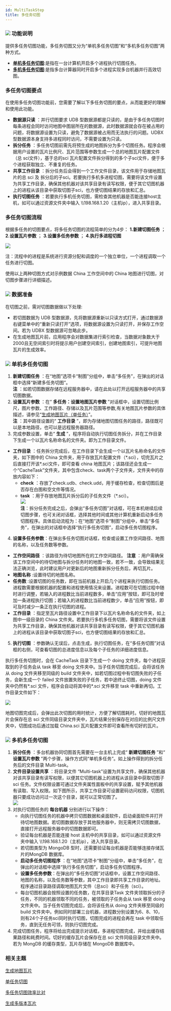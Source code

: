 ```yaml
---
id: MultiTaskStep
title: 多任务切图
---
```

### ![](../img/read.gif) 功能说明

提供多任务切图功能，多任务切图又分为“单机多任务切图”和“多机多任务切图”两种方式。

  * [**单机多任务切图**](MapTileMode):是指在一台计算机开启多个进程执行切图任务。
  * [**多机多任务切图**](MapTileMode):是指多台计算器同时开启多个进程实现多台机器并行高效切图。

### **多任务切图要点**

在使用多任务切图功能前，您需要了解以下多任务切图的要点，从而能更好的理解和使用此功能。

  * **数据源只读** ：并行切图要求 UDB 型数据源都是只读的，是由于多任务切图时每条进程会同时访问地图中图层所在的数据源，此时数据源就会存在被占用的问题，将数据源设置为只读，避免了数据源被占用而无法执行的问题。UDBX 型数据源本身支持多进程同时访问，不需要设置为只读。
  * **拆分任务** ：多任务切图前需先将预生成的地图拆分为多个切图任务。程序会根据用户设置的瓦片比例尺、瓦片范围等参数生成一个总的地图瓦片配置文件（总 sci文件），基于总的sci 瓦片配置文件拆分得到的多个子sci文件，便于多个进程获取独立、不重复的任务。
  * **共享工作目录** ：拆分任务后会得到一个工作文件目录，该文件用于存储地图瓦片的总 sci 及 拆分后的子sci。若要执行多机多进程切图，需要将该文件设置为共享工作目录，确保其他机器对该共享目录有读写权限，便于其它切图机器上的进程从该目录中获取切图子sci，也方便切图结果的存放和汇总。
  * **执行切图任务** ：若要执行多机任务切图，需检查其他机器是否能连接host主机，如可以通过资源文件夹中输入 \\\198.168.1.20（主机ip），进入共享目录。

### **多任务切图流程**

根据多任务的切图要点，将多任务切图的流程简单的分为4步： **1.新建切图任务** ； **2.设置瓦片参数** ； **3.设置多任务参数** ；
**4.执行多进程切图**

![](img/MultiTaskStep.png)  
  
注：流程中的进程是系统进行资源分配和调度的一个独立单位，一个进程调取一个任务进行切图。  
  
使用以上两种切图方式对示例数据 China 工作空间中的 China 地图进行切图，对切图步骤进行详细描述。

### ![](../img/read.gif) 数据准备

在切图之前，需对切图数据做以下处理:

* 若切图数据为 UDB 型数据源，先将数据源重新以只读方式打开，通过数据源右键菜单中的“重新只读打开”选项，将数据源设置为只读打开，并保存工作空间。若为 UDBX 型数据源可忽略此步。
* 在生成地图瓦片前，应用程序会对数据集进行索引检查，当数据对象数大于2000且无空间索引时将提示用户创建空间索引，创建地图索引，可提升地图瓦片的生成效率。

### ![](../img/read.gif) 单机多任务切图

1. **新建切图任务** ：在“地图”选项卡“制图”分组中，单击“多任务”，在弹出的对话框中选择“新建多任务切图”。<br/> **注** ：如若切图数据存储在远程服务器中，请在此处以打开远程服务器中的共享切图数据。
2. **设置瓦片参数** ：在“ **多任务：设置地图瓦片参数** ”对话框中，设置切图比例尺，图片参数、工作路径、存储以及瓦片范围等参数,有关地图瓦片参数的具体描述，请参见“[生成地图瓦片（单任务）](MapTilesSingle)”。<br/>**注** ：其中路径设置的“ **工作目录** ”，即为存储地图切图任务的路径，路径既可以是本地路径，也可以是远程服务器路径。
3. 完成参数设置，单击“ **生成** ”，程序将自动执行切图任务拆分，并在工作目录下生成一个以瓦片名称命名的文件夹。即为工作目录文件。 
  * **工作目录** ：任务拆分完成后，在工作目录下会生成一个以瓦片名称命名的文件夹，如下图中的 China 文件夹，用于存放瓦片配置文件（\*.sci），切完瓦片之后直接打开该\*.sci文件，即可查看 china 地图瓦片；该路径还会生成一个“CacheTask”文件夹，其中包含check、task两个子文件夹，文件夹中的存放内容如下：
    * **check** ：存放了check.udb、check.udd，用于缓存检查，检查切图后是否存在白图和空文件等情况。
    * **task** ：用于存放地图瓦片拆分后的子任务文件（\*.sci）。<br/>![](img/CacheFile.png)  <br/>**注**：拆分任务完成之后，会弹出“多任务切图”对话框，可在本机继续后续切图步骤，也可关闭对话框，选择其他时间或其他计算机重新启动多任务切图程序。具体启动流程为：在“地图”选项卡“制图”分组中，单击“多任务”，在弹出的对话框中选择“执行多任务切图”，启动多任务切图程序。
4. **设置多任务参数**：在弹出多任务切图对话框，检查或设置工作空间路径、地图的名称，以及任务数等参数。 
  * **工作空间路径** ：该路径为待切地图所在的工作空间路径。 **注意** ：用户需确保该工作空间中的待切地图与拆分任务时的地图一致，若不一致，会导致结果无法正确浏览，此时建议用户对更新后的地图重新拆分任务后，再切瓦片。
  * **地图名称** :设置待切的地图名称。
  * **任务数** :设置切图的任务数，即在当前机器上开启几个进程来执行切图任务。进程数需要根据机器的配置和进程使用情况来设置。进程数可在切图过程中随时进行调整，若输入的进程数比当前进程数多，单击“应用”按钮，即可及时增加一条进程执行切图；若输入的进程数比当前进程数少，单击“应用”按钮，即可及时减少一条正在执行切图的进程。 
  * **工作目录** ：指定至瓦片路径设置中工作目录下以瓦片名称命名的文件夹，如上图中一级目录的 China 文件夹。若要执行多机多任务切图，需要将该文件设置为共享工作目录，确保其他机器对该共享目录有读写权限，便于其它切图机器上的进程从该目录中获取切图子sci，也方便切图结果的存放和汇总。
5. **执行切图** ：参数确认无误后，点击生成，执行切图任务，在“多任务切图”对话框的右侧，可查看切图的总进度信息以及每个子任务的详细进度信息。

执行多任务切图时，会在 CacheTask 目录下生成一个 doing 文件夹，每个进程获取到的子任务会从 task 移至 doing 文件夹中。当子任务切图完成后，会将该任务从 doing 文件夹移至同级的 build 文件夹中，如若切图过程中有切图失败的子任务，会新生成一个 failed 文件放置失败的子任务，若中途终止切图，doing 文件夹中仍然有\*.sci 文件，程序会自动将其中的\*.sci 文件移至 task 中重新再切。工作目录文件如下：

![](img/MultiProcessCachingFile.png)  
  
地图切图完成后，会弹出此次切图的用时统计，方便了解切图耗时。切好的地图瓦片会保存在总 sci 文件同级目录文件夹中，瓦片结果分别保存在对应的比例尺文件夹中，切图成功后通过加载 China.sci 瓦片配置文件即可查看所有切好的瓦片。

### ![](../img/read.gif) 多机多任务切图

1. **拆分任务** ：多台机器协同切图首先需要在一台主机上完成“ **新建切图任务** ”和“ **设置瓦片参数** ”两个步骤，操作方式同“单机多任务”。如上操作得到的拆分任务后的文件目录 Multi-task。
2. **文件目录设置共享** ：将目录文件 “Multi-task”设置为共享文件，确保其他机器对该共享目录有读写权限，以便其它切图机器上的进程从该目录中获取切图子sci 任务。文件权限设置可通过文件夹属性面板中的共享设置，赋予其他机器有读取、写入权限。如下图所示，共享工作目录可设置密码访问权限，切图机器只要成功访问过一次这个目录，就可以正常切图了。 <br/> ![](img/ShareMultiFile.png)  
3. 对执行切图任务的 **每台机器** 分别进行以下操作： 
    * 向执行切图任务的机器中拷贝切图数据和桌面软件，启动桌面软件并打开待切地图数据。若切图数据存放于其他服务器中，则无需拷贝切图数据，直接打开远程服务器中的切图数据即可。
    * 验证每台机器是否能连接 host 主机中的共享目录，如可以通过资源文件夹中输入 \\\198.168.1.20（主机ip），进入共享目录。
    * 若切图类型为 MongoDB 型时，还需要验证每台机器是否能够连接存储瓦片的MongDB 数据库。
    * **启动多任务切图程序** ：在“地图”选项卡“制图”分组中，单击“多任务”，在弹出的对话框中选择“执行多任务切图”，启动多任务切图程序。
    * **设置多任务参数**：在弹出的“多任务切图”对话框中，设置工作空间路径、地图的名称，以及任务数等参数，其中工作目录即共享工作目录的地址。程序通过目录路径调取地图瓦片文件（总sci）和子任务（sci）。
    * 每台切图机器会按照设置的任务数，在共享目录Task 文件夹领取拆分的子任务，不同的机器领取不同的任务，被领取的子任务会从 task 移至 doing 文件夹中。当子任务切图完成后，会将该任务从 doing 文件夹移至同级的 build 文件夹中。例如同时部署三台机器，进程数分别设置为6、8、10，则有24个子任务sci同时执行切图，切图完成的进程会再在 task 中领取任务，直到无任务可领，则执行切图完成。
4. 完成切图任务，程序将给出完成提示对话框，多进程切图完成，并给出缓存结果路径和耗费时间。切好的缓存瓦片会保存在总 sci 文件同级目录文件夹中。若为 MongDB 的缓存类型，瓦片存储在 MongoDB 数据库中。

###  相关主题

  [生成地图瓦片](MapTileMode)

  [单任务切图](MapTilesSingle)

  [多任务切图效率比对](MultiTaskSuggest)

  [生成多版本瓦片](MultiversionTile)